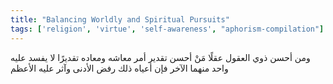 ```yaml
---
title: "Balancing Worldly and Spiritual Pursuits"
tags: ['religion', 'virtue', 'self-awareness', "aphorism-compilation"]
---
```


 ومن أحسن ذوي العقول عقلًا مَنْ أحسن تقدير أمر معاشه ومعاده تقديرًا لا يفسد عليه واحد منهما الآخر فإن أعياه ذلك رفض الأدنى وآثر عليه الأعظم
